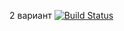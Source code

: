 2 вариант [![Build Status](https://travis-ci.org/AntonAgalakov/lab.svg?branch=master)](https://travis-ci.org/AntonAgalakov/lab)
